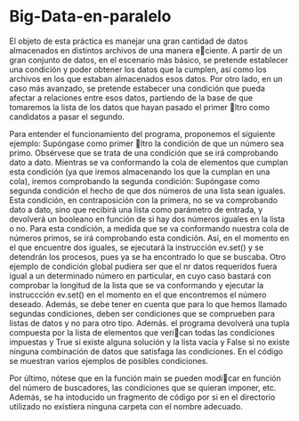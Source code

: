 # Big-Data-en-paralelo

El objeto de esta práctica es manejar una gran cantidad de datos almacenados en distintos archivos
de una manera eciente. A partir de un gran conjunto de datos, en el escenario más básico, se pretende
establecer una condición y poder obtener los datos que la cumplen, así como los archivos en los que
estaban almacenados esos datos.
Por otro lado, en un caso más avanzado, se pretende estabecer una condición que pueda afectar a relaciones
entre esos datos, partiendo de la base de que tomaremos la lista de los datos que hayan pasado el primer
ltro como candidatos a pasar el segundo.

Para entender el funcionamiento del programa, proponemos el siguiente ejemplo:
Supóngase como primer ltro la condición de que un número sea primo. Obsérvese que se trata de
una condición que se irá comprobando dato a dato. Mientras se va conformando la cola de elementos que
cumplan esta condición (ya que iremos almacenando los que la cumplan en una cola), iremos comprobando
la segunda condición:
Supóngase como segunda condición el hecho de que dos números de una lista sean iguales. Esta
condición, en contraposición con la primera, no se va comprobando dato a dato, sino que recibirá una
lista como parámetro de entrada, y devolverá un booleano en función de si hay dos números iguales en
la lista o no. Para esta condición, a medida que se va conformando nuestra cola de números primos,
se irá comprobando esta condición. Así, en el momento en el que encuentre dos iguales, se ejecutará la
instrucción ev.set() y se detendrán los procesos, pues ya se ha encontrado lo que se buscaba.
Otro ejemplo de condición global pudiera ser que el nr datos requeridos fuera igual a un determinado
número en particular, en cuyo caso bastará con comprobar la longitud de la lista que se va conformando
y ejecutar la instruccción ev.set() en el momento en el que encontremos el número deseado.
Además, se debe tener en cuenta que para lo que hemos llamado segundas condiciones, deben ser
condiciones que se comprueben para listas de datos y no para otro tipo. Además. el programa devolverá
una tupla compuesta por la lista de elementos que verican todas las condiciones impuestas y True si
existe alguna solución y la lista vacía y False si no existe ninguna combinación de datos que satisfaga las
condiciones. En el código se muestran varios ejemplos de posibles condiciones.

Por último, nótese que en la función main se pueden modicar en función del número de buscadores,
las condiciones que se quieran imponer, etc. Además, se ha intoducido un fragmento de código por si en
el directorio utilizado no existiera ninguna carpeta con el nombre adecuado.
